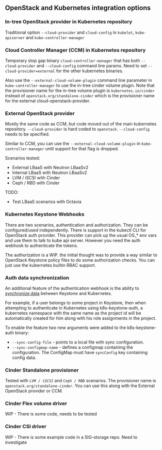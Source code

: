 ## OpenStack and Kubernetes integration options

### In-tree OpenStack provider in Kubernetes repository

Traditional option `--cloud-provider` and `cloud-config` in `kubelet`, `kube-apiserver` and `kube-controller-manager`

### Cloud Controller Manager (CCM) in Kubernetes repository

Temporary stop gap binary `cloud-controller-manager` that has both `--cloud-provider` and `--cloud-config`
command line params. Need to set `--cloud-provider=external` for the other kubernetes binaries.

Also use the `--external-cloud-volume-plugin` command line parameter in `kube-controller-manager` to use the
in-tree cinder volume plugin. Note that the provisioner name for the in-tree volume plugin is `kubernetes.io/cinder`
instead of `openstack.org/standalone-cinder` which is the provisioner name for the external cloud-openstack-provider.

### External OpenStack provider

Mostly the same code as CCM, but code moved out of the main kubernetes repository. `--cloud-provider` is hard coded
to `openstack`. `--cloud-config` needs to be specified.

Similar to CCM, you can use the `--external-cloud-volume-plugin` in `kube-controller-manager` until support for that
flag is dropped.

Scenarios tested:
- External LBaaS with Neutron LBaaSv2
- Internal LBaaS with Neutron LBaaSv2
- LVM / iSCSI with Cinder
- Ceph / RBD with Cinder

TODO:
- Test LBaaS scenarios with Octavia

### Kubernetes Keystone Webhooks

There are two scenarios, authentication and authorization. They can be configured/used independently. There is
support in the kubectl CLI for OpenStack auth provider. This provider can pick up the usual OS_* env vars and
use them to talk to kube api server. However you need the auth webhook to authenticate the tokens.

The authorization is a WIP. the initial thought was to provide a way similar to OpenStack Keystone policy files
to do some authorization checks. You can just use the kubernetes builtin RBAC support.

### Auth data synchronization

An additional feature of the authentication webhook is the ability to
[synchronize data](./using-auth-data-synchronization.md) between Keystone and Kubernetes.

For example, if a user belongs to some project in Keystone, then when attempting to authenticate in Kubernetes
using k8s-keystone-auth, a kubernetes namespace with the same name as the project id will be automatically created
for him along with his role assignments in the project.

To enable the feature two new arguments were added to the k8s-keystone-auth binary:

- ``--sync-config-file`` - points to a local file with sync configuration.
- ``--sync-configmap-name`` - defines a configmap containing the configuration.
  The ConfigMap must have ``syncConfig`` key containing config data.

### Cinder Standalone provisioner

Tested with `LVM / iSCSI` and `Ceph / RBD` scenarios. The provisioner name is `openstack.org/standalone-cinder`.
You can use this along with the External OpenStack provider or CCM.

### Cinder Flex volume driver

WIP - There is some code, needs to be tested

### Cinder CSI driver

WIP - There is some example code in a SIG-storage repo. Need to investigate
